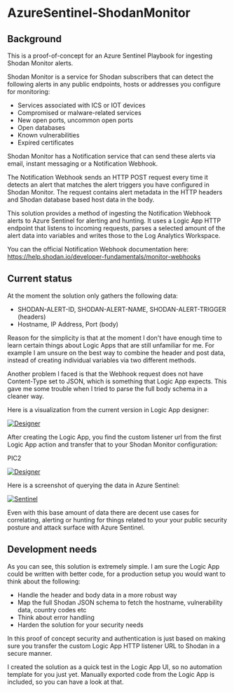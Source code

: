 # AzureSentinel-ShodanMonitor

## Background

This is a proof-of-concept for an Azure Sentinel Playbook for ingesting Shodan Monitor alerts.

Shodan Monitor is a service for Shodan subscribers that can detect the following alerts in any public endpoints, hosts or addresses you configure for monitoring:
* Services associated with ICS or IOT devices
* Compromised or malware-related services
* New open ports, uncommon open ports
* Open databases
* Known vulnerabilities
* Expired certificates

Shodan Monitor has a Notification service that can send these alerts via email, instant messaging or a Notification Webhook.

The Notification Webhook sends an HTTP POST request every time it detects an alert that matches the alert triggers you have configured in Shodan Monitor. The request contains alert metadata in the HTTP headers and Shodan database based host data in the body.

This solution provides a method of ingesting the Notification Webhook alerts to Azure Sentinel for alerting and hunting. It uses a Logic App HTTP endpoint that listens to incoming requests, parses a selected amount of the alert data into variables and writes those to the Log Analytics Workspace.

You can the official Notification Webhook documentation here: https://help.shodan.io/developer-fundamentals/monitor-webhooks

## Current status

At the moment the solution only gathers the following data:
* SHODAN-ALERT-ID, SHODAN-ALERT-NAME, SHODAN-ALERT-TRIGGER (headers)
* Hostname, IP Address, Port (body)

Reason for the simplicity is that at the moment I don't have enough time to learn certain things about Logic Apps that are still unfamiliar for me. For example I am unsure on the best way to combine the header and post data, instead of creating individual variables via two different methods. 

Another problem I faced is that the Webhook request does not have Content-Type set to JSON, which is something that Logic App expects. This gave me some trouble when I tried to parse the full body schema in a cleaner way.

Here is a visualization from the current version in Logic App designer:

[![Designer](https://github.com/mikoiv/AzureSentinel-ShodanMonitor/blob/main/LogicApp_designer_view.png)](https://github.com/mikoiv/AzureSentinel-ShodanMonitor/blob/main/LogicApp_designer_view.png)

After creating the Logic App, you find the custom listener url from the first Logic App action and transfer that to your Shodan Monitor configuration:

PIC2

[![Designer](https://github.com/mikoiv/AzureSentinel-ShodanMonitor/blob/main/Shodan_configuration.png)](https://github.com/mikoiv/AzureSentinel-ShodanMonitor/blob/main/Shodan_configuration.png)

Here is a screenshot of querying the data in Azure Sentinel:

[![Sentinel](https://github.com/mikoiv/AzureSentinel-ShodanMonitor/blob/main/Sentinel_log_query.png)](https://github.com/mikoiv/AzureSentinel-ShodanMonitor/blob/main/Sentinel_log_query.png)

Even with this base amount of data there are decent use cases for correlating, alerting or hunting for things related to your your public security posture and attack surface with Azure Sentinel.

## Development needs

As you can see, this solution is extremely simple. I am sure the Logic App could be written with better code, for a production setup you would want to think about the following:
* Handle the header and body data in a more robust way
* Map the full Shodan JSON schema to fetch the hostname, vulnerability data, country codes etc
* Think about error handling
* Harden the solution for your security needs

In this proof of concept security and authentication is just based on making sure you transfer the custom Logic App HTTP listener URL to Shodan in a secure manner.

I created the solution as a quick test in the Logic App UI, so no automation template for you just yet. Manually exported code from the Logic App is included, so you can have a look at that.




